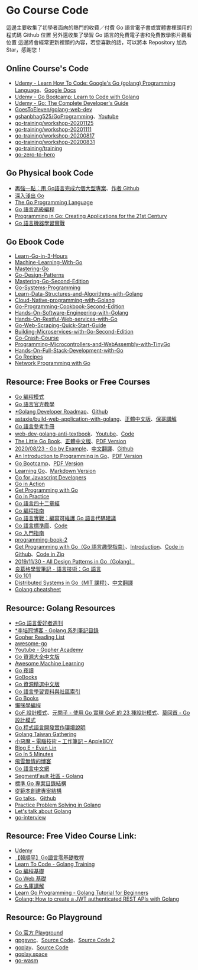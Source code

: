 # Go Course Code
 這邊主要收集了初學者面向的熱門的收費／付費 Go 語言電子書或實體書裡頭用的程式碼 Github 位置
 另外還收集了學習 Go 語言的免費電子書和免費教學影片觀看位置
 這邊將會經常更新裡頭的內容，若您喜歡的話，可以將本 Repository 加為 Star，感謝您！

## Online Course's Code
- [Udemy - Learn How To Code: Google's Go (golang) Programming Language](https://github.com/GoesToEleven/GolangTraining)、[Google Docs](https://docs.google.com/document/d/1ckYpi6hcRkaBUEk975f54oGsHYHu7GhzOk7-nOrkNxo/edit#)
- [Udemy - Go Bootcamp: Learn to Code with Golang](https://github.com/inancgumus/learngo)
- [Udemy - Go: The Complete Developer's Guide](https://github.com/StephenGrider/GoCasts)
- [GoesToEleven/golang-web-dev](https://github.com/GoesToEleven/golang-web-dev)
- [gshanbhag525/GoProgramming](https://github.com/gshanbhag525/GoProgramming)、[Youtube](https://www.youtube.com/channel/UCs6nmQViDpUw0nuIx9c_WvA)
- [go-training/workshop-20201125](https://github.com/go-training/workshop-20201125)
- [go-training/workshop-20201111](https://github.com/go-training/workshop-20201111)
- [go-training/workshop-20200817](https://github.com/go-training/workshop-20200817)
- [go-training/workshop-20200831](https://github.com/go-training/workshop-20200831)
- [go-training/training](https://github.com/go-training/training)
- [go-zero-to-hero](https://github.com/jensoncs/go-zero-to-hero)

## Go Physical book Code
- [再強一點：用 Go語言完成六個大型專案](https://github.com/go-programming-tour-book)、[作者 Github](https://github.com/eddycjy/)
- [深入淺出 Go](https://github.com/headfirstgo)
- [The Go Programming Language](https://github.com/adonovan/gopl.io/)
- [Go 語言高級編程](https://github.com/chai2010/advanced-go-programming-book)
- [Programming in Go: Creating Applications for the 21st Century](https://github.com/misheska/goeg)
- [Go 語言機器學習實戰](https://github.com/PacktPublishing/Go-Machine-Learning-Projects)

## Go Ebook Code
- [Learn-Go-in-3-Hours](https://github.com/PacktPublishing/Learn-Go-in-3-Hours)
- [Machine-Learning-With-Go](https://github.com/PacktPublishing/Machine-Learning-With-Go)
- [Mastering-Go](https://github.com/PacktPublishing/Mastering-Go)
- [Go-Design-Patterns](https://github.com/PacktPublishing/Go-Design-Patterns)
- [Mastering-Go-Second-Edition](https://github.com/PacktPublishing/Mastering-Go-Second-Edition)
- [Go-Systems-Programming](https://github.com/PacktPublishing/Go-Systems-Programming)
- [Learn-Data-Structures-and-Algorithms-with-Golang](https://github.com/PacktPublishing/Learn-Data-Structures-and-Algorithms-with-Golang)
- [Cloud-Native-programming-with-Golang](https://github.com/PacktPublishing/Cloud-Native-programming-with-Golang)
- [Go-Programming-Cookbook-Second-Edition](https://github.com/PacktPublishing/Go-Programming-Cookbook-Second-Edition)
- [Hands-On-Software-Engineering-with-Golang](https://github.com/PacktPublishing/Hands-On-Software-Engineering-with-Golang)
- [Hands-On-Restful-Web-services-with-Go](https://github.com/PacktPublishing/Hands-On-Restful-Web-services-with-Go)
- [Go-Web-Scraping-Quick-Start-Guide](https://github.com/PacktPublishing/Go-Web-Scraping-Quick-Start-Guide)
- [Building-Microservices-with-Go-Second-Edition](https://github.com/PacktPublishing/Building-Microservices-with-Go-Second-Edition)
- [Go-Crash-Course](https://github.com/PacktPublishing/Go-Crash-Course)
- [Programming-Microcontrollers-and-WebAssembly-with-TinyGo](https://github.com/PacktPublishing/Programming-Microcontrollers-and-WebAssembly-with-TinyGo)
- [Hands-On-Full-Stack-Development-with-Go](https://github.com/PacktPublishing/Hands-On-Full-Stack-Development-with-Go)
- [Go Recipes](https://github.com/apress/go-recipes)
- [Network Programming with Go](https://github.com/apress/network-prog-with-go)

## Resource: Free Books or Free Courses
- [Go 編程模式](https://coolshell.cn/articles/series/go编程模式)
- [Go 語言官方教學](https://tour.golang.org/list)
- [*Golang Developer Roadmap](https://gopherlabs.kubedaily.com/)、[Github](https://github.com/sangam14/GopherLabs)
- [astaxie/build-web-application-with-golang](https://github.com/astaxie/build-web-application-with-golang)、[正體中文版](https://github.com/astaxie/build-web-application-with-golang/blob/master/zh-tw/preface.md)、[保哥講解](https://willh.gitbook.io/build-web-application-with-golang-zhtw/)
- [Go 語言參考手冊](https://github.com/saberuster/Go-Language-Specification)
- [web-dev-golang-anti-textbook](https://github.com/thewhitetulip/web-dev-golang-anti-textbook/)、[Youtube](https://www.youtube.com/playlist?list=PL41psiCma00wgiTKkAZwJiwtLTdcyEyc4)、[Code](https://github.com/thewhitetulip/Tasks)
- [The Little Go Book](https://github.com/karlseguin/the-little-go-book)、[正體中文版](https://github.com/kevingo/the-little-go-book)、[PDF Version](https://www.openmymind.net/assets/go/go.pdf)
- [2020/08/23 - Go by Example](https://gobyexample.com/)、[中文翻譯](https://learnku.com/docs/gobyexample/2020)、[Github](https://github.com/mmcgrana/gobyexample)
- [An Introduction to Programming in Go](http://www.golang-book.com/books/intro)、[PDF Version](http://www.golang-book.com/public/pdf/gobook.pdf)
- [Go Bootcamp](http://www.golangbootcamp.com/book)、[PDF Version](https://www.softcover.io/download/88e295ad/GoBootcamp/ebooks/GoBootcamp.pdf)
- [Learning Go](https://www.miek.nl/go/)、[Markdown Version](https://github.com/miekg/learninggo)
- [Go for Javascript Developers](https://github.com/pazams/go-for-javascript-developers)
- [Go in Action](https://www.manning.com/books/go-in-action#toc)
- [Get Programming with Go](https://www.manning.com/books/get-programming-with-go#toc)
- [Go in Practice](https://www.manning.com/books/go-in-practice#toc)
- [Go 語言四十二章經](https://github.com/ffhelicopter/Go42)
- [Go 編程指南](https://github.com/chai2010/go2-book)
- [Go 語言實戰：編寫可維護 Go 語言代碼建議](https://github.com/llitfkitfk/go-best-practice)
- [Go 語言標準庫](http://books.studygolang.com/The-Golang-Standard-Library-by-Example/)、[Code](https://github.com/polaris1119/The-Golang-Standard-Library-by-Example)
- [Go 入門指南](https://github.com/unknwon/the-way-to-go_ZH_CN)
- [programming-book-2](https://github.com/EvanLi/programming-book-2/tree/master/Go)
- [Get Programming with Go（Go 語言趣學指南）](https://livebook.manning.com/book/get-programming-with-go)、[Introduction](https://www.manning.com/books/get-programming-with-go)、[Code in Github](https://github.com/nathany/get-programming-with-go)、[Code in Zip](https://manning-content.s3.amazonaws.com/download/b/a77fb71-15e9-4397-b239-435c5afa7b43/get-programming-with-go-master.zip)
- [2019/11/30 - All Design Patterns in Go（Golang）](https://golangbyexample.com/all-design-patterns-golang/)
- [良葛格學習筆記 - 語言技術：Go 語言](https://openhome.cc/Gossip/Go/)
- [Go 101](https://go101.org/article/101.html)
- [Distributed Systems in Go（MIT 課程）](http://nil.csail.mit.edu/6.824/2016/schedule.html)、[中文翻譯](https://github.com/feixiao/Distributed-Systems)
- [Golang cheatsheet](https://quickref.me/golang)

## Resource: Golang Resources
- [*Go 語言愛好者週刊](https://github.com/polaris1119/golangweekly)
- [*李培冠博客 - Golang 系列筆記目錄](https://lpgit.com/p/115)
- [Gopher Reading List](https://github.com/enocom/gopher-reading-list)
- [awesome-go](https://github.com/avelino/awesome-go)
- [Youtube - Gopher Academy](https://www.youtube.com/c/GopherAcademy/playlists)
- [Go 資源大全中文版](https://github.com/jobbole/awesome-go-cn)
- [Awesome Machine Learning](https://github.com/josephmisiti/awesome-machine-learning#go)
- [Go 夜讀](https://github.com/talkgo/night)
- [GoBooks](https://github.com/dariubs/GoBooks)
- [Go 資源精選中文版](https://github.com/chai2010/awesome-go-zh)
- [Go 語言學習資料與社區索引](https://github.com/Unknwon/go-study-index)
- [Go Books](https://github.com/golang/go/wiki/Books)
- [懶咪學編程](https://c.lanmit.com/bianchengkaifa/go/)
- [GoF 設計模式](https://github.com/qiualiang/gof)、[元閏子 - 使用 Go 實現 GoF 的 23 種設計模式](https://www.zhihu.com/column/c_1179706510757838848)、[莫回首 - Go 設計模式](https://www.zhihu.com/column/mohuishou)
- [Go 程式語言開發實作環境說明](https://gist.github.com/doggy8088/622fe1d8901c646f97f8cb9901023e39?fbclid=IwAR0u02UlpoySOT55j-tC3Z0tCJyXi45WxkWpNKHWYBmRI-pIpcYIFKwOjx0)
- [Golang Taiwan Gathering](https://github.com/golangtw/GolangTaiwanGathering)
- [小惡魔 – 電腦技術 – 工作筆記 – AppleBOY](https://blog.wu-boy.com/)
- [Blog E - Evan Lin](http://www.evanlin.com/)
- [Go In 5 Minutes](https://www.goin5minutes.com/screencasts/)
- [飛雪無情的博客](https://www.flysnow.org/)
- [Go 語言中文網](https://studygolang.com/)
- [SegmentFault 社區 - Golang](https://segmentfault.com/t/golang)
- [標準 Go 專案目錄結構](https://github.com/golang-standards/project-layout)
- [從範本創建專案結構](https://github.com/tmrts/boilr)
- [Go talks](https://talks.golang.org/)、[Github](https://github.com/golang/talks)
- [Practice Problem Solving in Golang](https://shareablecode.com/browse/tags/golang+codingchallenge)
- [Let's talk about Golang](https://www.facebook.com/programmingHero/posts/1242197752809521)
- [go-interview](https://github.com/shomali11/go-interview)

## Resource: Free Video Course Link:
- [Udemy](https://www.udemy.com/courses/search/?price=price-free&src=ukw&q=golang)
- [【韓順平】Go語言零基礎教程](https://www.youtube.com/playlist?list=PLmOn9nNkQxJFWlwItS-iI3C-4jeARUNjq)
- [Learn To Code - Golang Training](https://www.youtube.com/playlist?list=PLSak_q1UXfPrI6D67NF8ajfeJ6f7MH83S)
- [Go 編程基礎](https://github.com/Unknwon/go-fundamental-programming)
- [Go Web 基礎](https://github.com/Unknwon/go-web-foundation)
- [Go 名庫講解](https://github.com/Unknwon/go-rock-libraries-showcases)
- [Learn Go Programming - Golang Tutorial for Beginners](https://youtu.be/YS4e4q9oBaU)
- [Golang: How to create a JWT authenticated REST APIs with Golang](https://www.youtube.com/playlist?list=PLiCVMw2RdtGcZt0bTRHxxUyTbJ8JR_i7y)

## Resource: Go Playground
- [Go 官方 Playground](https://play.golang.org/)
- [gpgsync](https://gpgsync.herokuapp.com/)、[Source Code](https://github.com/syumai/gpgsync)、[Source Code 2](https://github.com/syumai/go-playground-custom)
- [goplay](https://goplay.tools/)、[Source Code](https://github.com/x1unix/go-playground)
- [goplay.space](https://goplay.space)
- [go-wasm](https://go-wasm.johnstarich.com/)
